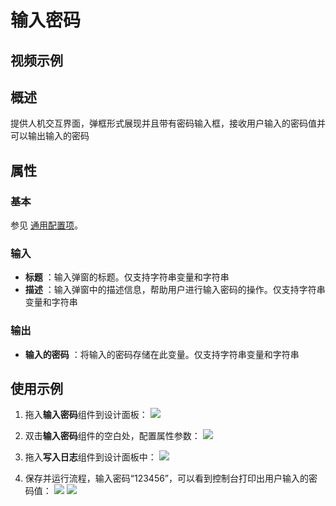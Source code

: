# 输入密码

## 视频示例

## 概述

提供人机交互界面，弹框形式展现并且带有密码输入框，接收用户输入的密码值并可以输出输入的密码

## 属性

### 基本

参见 [通用配置项](../Appendix/CommonConfigurationItems.md)。

### 输入

- **标题** ：输入弹窗的标题。仅支持字符串变量和字符串
- **描述** ：输入弹窗中的描述信息，帮助用户进行输入密码的操作。仅支持字符串变量和字符串

### 输出

- **输入的密码** ：将输入的密码存储在此变量。仅支持字符串变量和字符串

## 使用示例

1. 拖入**输入密码**组件到设计面板：
![](https://docimages.blob.core.chinacloudapi.cn/images/Activities/inputPassword-1.png)

2. 双击**输入密码**组件的空白处，配置属性参数：
![](https://docimages.blob.core.chinacloudapi.cn/images/Activities/inputPassword-2.png)

3. 拖入**写入日志**组件到设计面板中：
![](https://docimages.blob.core.chinacloudapi.cn/images/Activities/inputPassword-3.png)

4. 保存并运行流程，输入密码“123456”，可以看到控制台打印出用户输入的密码值：
![](https://docimages.blob.core.chinacloudapi.cn/images/Activities/inputPassword-4.png)
![](https://docimages.blob.core.chinacloudapi.cn/images/Activities/inputPassword-5.png)